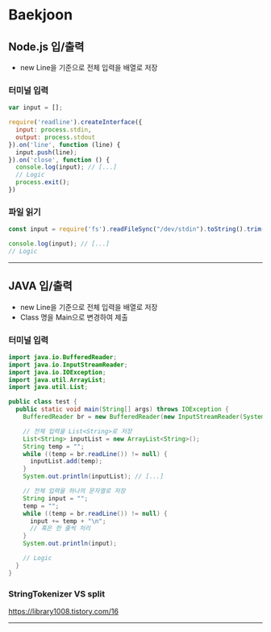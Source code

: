 # Baekjoon

## Node.js 입/출력
- new Line을 기준으로 전체 입력을 배열로 저장
### 터미널 입력
```js
var input = [];

require('readline').createInterface({
  input: process.stdin,
  output: process.stdout
}).on('line', function (line) {
  input.push(line);
}).on('close', function () {
  console.log(input); // [...]
  // Logic
  process.exit();
})
```
### 파일 읽기
```js
const input = require('fs').readFileSync("/dev/stdin").toString().trim().split("\n");

console.log(input); // [...]
// Logic
```

-----

## JAVA 입/출력
- new Line을 기준으로 전체 입력을 배열로 저장
- Class 명을 Main으로 변경하여 제출
### 터미널 입력
```java
import java.io.BufferedReader;
import java.io.InputStreamReader;
import java.io.IOException;
import java.util.ArrayList;
import java.util.List;

public class test {
  public static void main(String[] args) throws IOException {
    BufferedReader br = new BufferedReader(new InputStreamReader(System.in));

    // 전체 입력을 List<String>로 저장
    List<String> inputList = new ArrayList<String>();
    String temp = "";
    while ((temp = br.readLine()) != null) {
      inputList.add(temp);
    }
    System.out.println(inputList); // [...]

    // 전체 입력을 하나의 문자열로 저장
    String input = "";
    temp = "";
    while ((temp = br.readLine()) != null) {
      input += temp + "\n";
      // 혹은 한 줄씩 처리
    }
    System.out.println(input);

    // Logic
  }
}
```
### StringTokenizer VS split
https://library1008.tistory.com/16

-----
